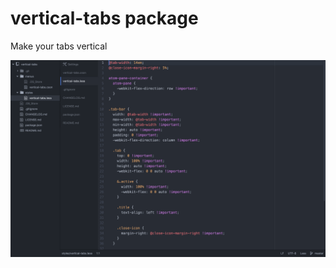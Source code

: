 # vertical-tabs package

Make your tabs vertical

![](https://raw.githubusercontent.com/tiger4th/gh-pages/master/readme/vertical-tabs/screenshot.png)
